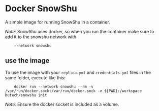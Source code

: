 
# Docker SnowShu

A simple image for running SnowShu in a container. 

*Note:* SnowShu uses docker, so when you run the container make sure to add it to the snowshu network with 

```
    --network snowshu
```

## use the image

To use the image with your `replica.yml` and `credentials.yml` files in the same folder, execute like this: 

```
    docker run --network snowshu --rm -v /var/run/docker.sock:/var/run/docker.sock -v ${PWD}:/workspace hutech/snowshu init 
```

*Note:* Ensure the docker socket is included as a volume. 
